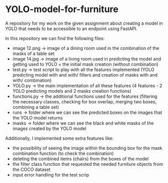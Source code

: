 # YOLO-model-for-furniture
A repository for my work on the given assignment about creating a model in YOLO that needs to be accessible to an endpoint using FastAPI.

In this repository we can find the following files:
- image 12.png -> image of a dining room used in the combination of the masks of a table set
- image 14.jpg -> image of a living room used in predicting the model and getting used to YOLO + the initial mask creation (without combination)
- test.py -> test script to play with all the features implemented (YOLO predicting model with and with/ filters and creation of masks with and with/ combination)
- YOLO.py -> the main implementation of all these features (4 features - 2 YOLO predicting models and 2 masks creation functions)
- functions.py -> the additional functions used for the features (filtering the necessary classes, checking for box overlap, merging two boxes, combining a table set)
- runs -> folder where we can see the predicted boxes on the images that the YOLO model returns
- masks -> folder where we can see the black and white masks of the images created by the YOLO model

Additionally, I implemented some extra features like:
- the possibility of seeing the image within the bounding box for the mask combination function (to check the combination)
- deleting the combined items (chairs) from the boxes of the model
- the filter class function that requested the needed furniture objects from the COCO dataset
- input error handling for the test scrip 
